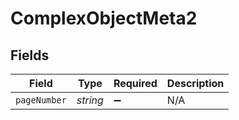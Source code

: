 # ComplexObjectMeta2


## Fields

| Field              | Type               | Required           | Description        |
| ------------------ | ------------------ | ------------------ | ------------------ |
| `pageNumber`       | *string*           | :heavy_minus_sign: | N/A                |